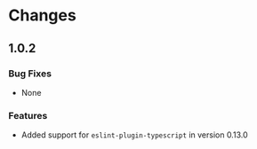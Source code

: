 # Changes

## 1.0.2

### Bug Fixes

 * None

### Features

 * Added support for `eslint-plugin-typescript` in version 0.13.0
